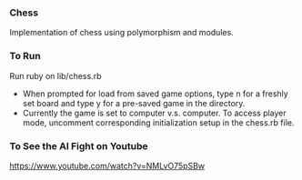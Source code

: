 ### Chess ###
Implementation of chess using polymorphism and modules.

### To Run ###
Run ruby on lib/chess.rb
+ When prompted for load from saved game options, type n for a freshly set board and type y for a pre-saved game in the directory.
+ Currently the game is set to computer v.s. computer. To access player mode, uncomment corresponding initialization setup in the chess.rb file.

### To See the AI Fight on Youtube ###
https://www.youtube.com/watch?v=NMLvO75pSBw

